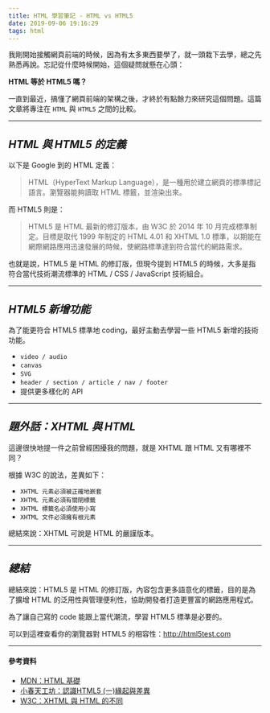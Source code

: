 ```yaml
---
title: HTML 學習筆記 - HTML vs HTML5
date: 2019-09-06 19:16:29
tags: html
---
```

我剛開始接觸網頁前端的時候，因為有太多東西要學了，就一頭栽下去學，總之先熟悉再說。忘記從什麼時候開始，這個疑問就懸在心頭：
<!--more-->
**HTML 等於 HTML5 嗎？**

一直到最近，搞懂了網頁前端的架構之後，才終於有點餘力來研究這個問題。這篇文章將專注在 `HTML` 與 `HTML5` 之間的比較。

---

*HTML 與 HTML5 的定義*
---

以下是 Google 到的 HTML 定義：
>HTML（HyperText Markup Language），是一種用於建立網頁的標準標記語言。瀏覽器能夠讀取 HTML 標籤，並渲染出來。

而 HTML5 則是：
>HTML5 是 HTML 最新的修訂版本，由 W3C 於 2014 年 10 月完成標準制定。目標是取代 1999 年制定的 HTML 4.01 和 XHTML 1.0 標準，以期能在網際網路應用迅速發展的時候，使網路標準達到符合當代的網路需求。

也就是說，HTML5 是 HTML 的修訂版，但現今提到 HTML5 的時候，大多是指符合當代技術潮流標準的 HTML / CSS / JavaScript 技術組合。

---
*HTML5 新增功能*
---
為了能更符合 HTML5 標準地 coding，最好主動去學習一些 HTML5 新增的技術功能。

* `video / audio`
* `canvas`
* `SVG`
* `header / section / article / nav / footer`
* 提供更多樣化的 API

---
*題外話：XHTML 與 HTML*
---

這邊很快地提一件之前曾經困擾我的問題，就是 XHTML 跟 HTML 又有哪裡不同？

根據 W3C 的說法，差異如下：
* `XHTML 元素必須被正確地嶔套`
* `XHTML 元素必須有關閉標籤`
* `XHTML 標籤名必須使用小寫`
* `XHTML 文件必須擁有根元素`

總結來說：XHTML 可說是 HTML 的嚴謹版本。

---
*總結*
---

總結來說：HTML5 是 HTML 的修訂版，內容包含更多語意化的標籤，目的是為了擴增 HTML 的泛用性與管理便利性，協助開發者打造更豐富的網路應用程式。

為了讓自己寫的 code 能跟上當代潮流，學習 HTML5 標準是必要的。

可以到這裡查看你的瀏覽器對 HTML5 的相容性：http://html5test.com

---
#### 參考資料
* [MDN：HTML 基礎](https://developer.mozilla.org/zh-TW/docs/Learn/Getting_started_with_the_web/HTML_basics)
* [小春天工坊：認識HTML5 (一)緣起與差異](https://otaru.tw/uncategorized/%E8%AA%8D%E8%AD%98html5)
* [W3C：XHTML 與 HTML 的不同](https://www.w3school.com.cn/xhtml/xhtml_html.asp)